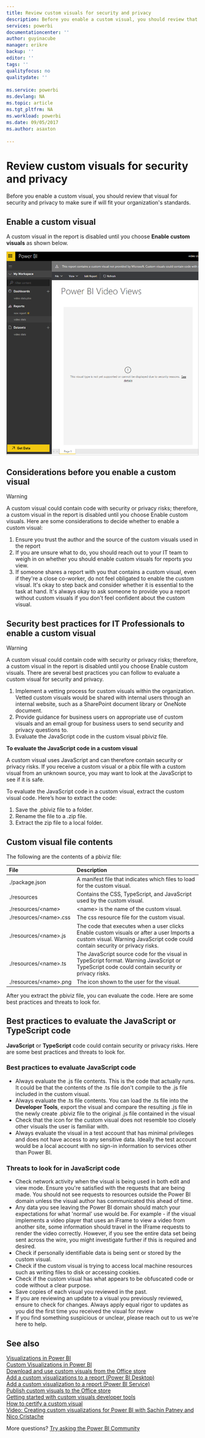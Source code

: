 ```yaml
---
title: Review custom visuals for security and privacy
description: Before you enable a custom visual, you should review that visual for security and privacy to make sure if will fit your organization's standards.
services: powerbi
documentationcenter: ''
author: guyinacube
manager: erikre
backup: ''
editor: ''
tags: ''
qualityfocus: no
qualitydate: ''

ms.service: powerbi
ms.devlang: NA
ms.topic: article
ms.tgt_pltfrm: NA
ms.workload: powerbi
ms.date: 09/05/2017
ms.author: asaxton

---
```

# Review custom visuals for security and privacy
Before you enable a custom visual, you should review that visual for security and privacy to make sure if will fit your organization's standards.

## Enable a custom visual
<a name="enable"></a>A custom visual in the report is disabled until you choose **Enable custom visuals** as shown below.  

![](media/powerbi-custom-visuals-review-for-security-and-privacy/EmptyVisual.png)

## Considerations before you enable a custom visual
<a name="considerations"></a>

> [!WARNING]
> A custom visual could contain code with security or privacy risks; therefore, a custom visual in the report is disabled until you choose Enable custom visuals. Here are some considerations to decide whether to enable a custom visual:
> 
> 

1. Ensure you trust the author and the source of the custom visuals used in the report
2. If you are unsure what to do, you should reach out to your IT team to weigh in on whether you should enable custom visuals for reports you view.
3. If someone shares a report with you that contains a custom visual, even if they're a close co-worker, do not feel obligated to enable the custom visual. It's okay to step back and consider whether it is essential to the task at hand. It's always okay to ask someone to provide you a report without custom visuals if you don't feel confident about the custom visual.

## Security best practices for IT Professionals to enable a custom visual
<a name="security"></a>

> [!WARNING]
> A custom visual could contain code with security or privacy risks; therefore, a custom visual in the report is disabled until you choose Enable custom visuals. There are several best practices you can follow to evaluate a custom visual for security and privacy.
> 
> 

1. Implement a vetting process for custom visuals within the organization. Vetted custom visuals would be shared with internal users through an internal website, such as a SharePoint document library or OneNote document.
2. Provide guidance for business users on appropriate use of custom visuals and an email group for business users to send security and privacy questions to.
3. Evaluate the JavaScript code in the custom visual pbiviz file.

**To evaluate the JavaScript code in a custom visual**

A custom visual uses JavaScript and can therefore contain security or privacy risks. If you receive a custom visual or a pbix file with a custom visual from an unknown source, you may want to look at the JavaScript to see if it is safe.

To evaluate the JavaScript code in a custom visual, extract the custom visual code. Here’s how to extract the code:  

1. Save the .pbiviz file to a folder.
2. Rename the file to a .zip file.
3. Extract the zip file to a local folder.

## Custom visual file contents
The following are the contents of a pbiviz file:

| **File** | **Description** |
|:--- |:--- |
| ./package.json |A manifest file that indicates which files to load for the custom visual. |
| ./resources |Contains the CSS, TypeScript, and JavaScript used by the custom visual. |
| ./resources/&lt;name&gt; |&lt;name&gt; is the name of the custom visual. |
| ./resources/&lt;name&gt;.css |The css resource file for the custom visual. |
| ./resources/&lt;name&gt;.js |The code that executes when a user clicks Enable custom visuals or after a user Imports a custom visual. Warning JavaScript code could contain security or privacy risks. |
| ./resources/&lt;name&gt;.ts |The JavaScript source code for the visual in TypeScript format. Warning JavaScript or TypeScript code could contain security or privacy risks. |
| ./resources/&lt;name&gt;.png |The icon shown to the user for the visual. |

After you extract the pbiviz file, you can evaluate the code. Here are some best practices and threats to look for.

## Best practices to evaluate the JavaScript or TypeScript code
**JavaScript** or **TypeScript** code could contain security or privacy risks. Here are some best practices and threats to look for.

### Best practices to evaluate JavaScript code
* Always evaluate the .js file contents. This is the code that actually runs. It could be that the contents of the .ts file don't compile to the .js file included in the custom visual.
* Always evaluate the .ts file contents. You can load the .ts file into the **Developer Tools**, export the visual and compare the resulting .js file in the newly create .pbiviz file to the original .js file contained in the visual
* Check that the icon for the custom visual does not resemble too closely other visuals the user is familiar with.
* Always evaluate the visual in a test account that has minimal privileges and does not have access to any sensitive data. Ideally the test account would be a local account with no sign-in information to services other than Power BI.

### Threats to look for in JavaScript code
* Check network activity when the visual is being used in both edit and view mode. Ensure you're satisfied with the requests that are being made. You should not see requests to resources outside the Power BI domain unless the visual author has communicated this ahead of time.
* Any data you see leaving the Power BI domain should match your expectations for what 'normal' use would be. For example - if the visual implements a video player that uses an iFrame to view a video from another site, some information should travel in the IFrame requests to render the video correctly. However, if you see the entire data set being sent across the wire, you might investigate further if this is required and desired.
* Check if personally identifiable data is being sent or stored by the custom visual.
* Check if the custom visual is trying to access local machine resources such as writing files to disk or accessing cookies.
* Check if the custom visual has what appears to be obfuscated code or code without a clear purpose.
* Save copies of each visual you reviewed in the past.
* If you are reviewing an update to a visual you previously reviewed, ensure to check for changes. Always apply equal rigor to updates as you did the first time you received the visual for review
* If you find something suspicious or unclear, please reach out to us we're here to help.

## See also
[Visualizations in Power BI](powerbi-service-visualizations-for-reports.md)  
[Custom Visualizations in Power BI](power-bi-custom-visuals.md)  
[Download and use custom visuals from the Office store](powerbi-custom-visuals-office-store.md)  
[Add a custom visualizations to a report (Power BI Desktop)](powerbi-custom-visuals-use.md)  
[Add a custom visualization to a report (Power BI Service)](powerbi-custom-visuals-add-to-report.md)  
[Publish custom visuals to the Office store](powerbi-developer-office-store.md)  
[Getting started with custom visuals developer tools](service-custom-visuals-getting-started-with-developer-tools.md)  
[How to certify a custom visual](powerbi-custom-visuals-certified.md)    
[Video: Creating custom visualizations for Power BI with Sachin Patney and Nico Cristache](https://www.youtube.com/watch?v=kULc2VbwjCc)  

More questions? [Try asking  the Power BI Community](http://community.powerbi.com/)

